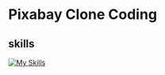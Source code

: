 # Pixabay Clone Coding

## skills
[![My Skills](https://skillicons.dev/icons?i=js,html,css,nodejs,react,styledcomponents)](https://skillicons.dev)

